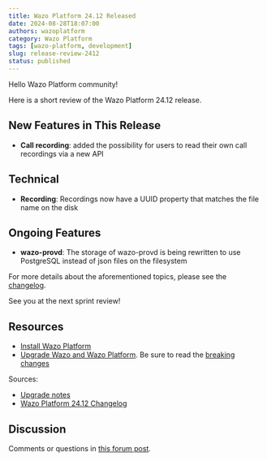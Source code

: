 ```yaml
---
title: Wazo Platform 24.12 Released
date: 2024-08-28T18:07:00
authors: wazoplatform
category: Wazo Platform
tags: [wazo-platform, development]
slug: release-review-2412
status: published
---
```


Hello Wazo Platform community!

Here is a short review of the Wazo Platform 24.12 release.

## New Features in This Release
- **Call recording**: added the possibility for users to read their own call recordings via a new API

## Technical
- **Recording**: Recordings now have a UUID property that matches the file name on the disk

## Ongoing Features
- **wazo-provd**: The storage of wazo-provd is being rewritten to use PostgreSQL instead of json files on the filesystem

For more details about the aforementioned topics, please see the [changelog](https://wazo-dev.atlassian.net/issues/?jql=project%3DWAZO%20AND%20fixVersion%3D24.12).

See you at the next sprint review!

## Resources

- [Install Wazo Platform](/use-cases)
- [Upgrade Wazo and Wazo Platform](/uc-doc/upgrade/). Be sure to read the
  [breaking changes](/uc-doc/upgrade/upgrade_notes#24-12)

<!-- truncate -->

Sources:

- [Upgrade notes](/uc-doc/upgrade/upgrade_notes#24-12)
- [Wazo Platform 24.12 Changelog](https://wazo-dev.atlassian.net/issues/?jql=project%3DWAZO%20AND%20fixVersion%3D24.12)

## Discussion

Comments or questions in
[this forum post](https://wazo-platform.discourse.group/t/blog-wazo-platform-24-12-released).
